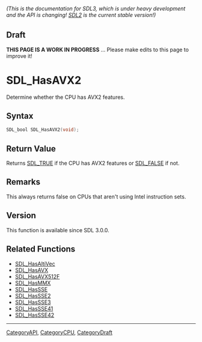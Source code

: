###### (This is the documentation for SDL3, which is under heavy development and the API is changing! [SDL2](https://wiki.libsdl.org/SDL2/) is the current stable version!)

## Draft

**THIS PAGE IS A WORK IN PROGRESS** ... Please make edits to this page to improve it!


<!-- #*^*^*^*^*See https://wiki.libsdl.org/SGFunctions for details on editing this page*^*^*^*^* -->
# SDL_HasAVX2

Determine whether the CPU has AVX2 features.

## Syntax

```c
SDL_bool SDL_HasAVX2(void);

```

## Return Value

Returns [SDL_TRUE](SDL_TRUE.md) if the CPU has AVX2 features or
[SDL_FALSE](SDL_FALSE.md) if not.

## Remarks

This always returns false on CPUs that aren't using Intel instruction sets.

## Version

This function is available since SDL 3.0.0.

## Related Functions

* [SDL_HasAltiVec](SDL_HasAltiVec.md)
* [SDL_HasAVX](SDL_HasAVX.md)
* [SDL_HasAVX512F](SDL_HasAVX512F.md)
* [SDL_HasMMX](SDL_HasMMX.md)
* [SDL_HasSSE](SDL_HasSSE.md)
* [SDL_HasSSE2](SDL_HasSSE2.md)
* [SDL_HasSSE3](SDL_HasSSE3.md)
* [SDL_HasSSE41](SDL_HasSSE41.md)
* [SDL_HasSSE42](SDL_HasSSE42.md)

----
[CategoryAPI](CategoryAPI.md), [CategoryCPU](CategoryCPU.md), [CategoryDraft](CategoryDraft.md)
<!-- #See the Style Guide for instructions on editing the footer. -->
